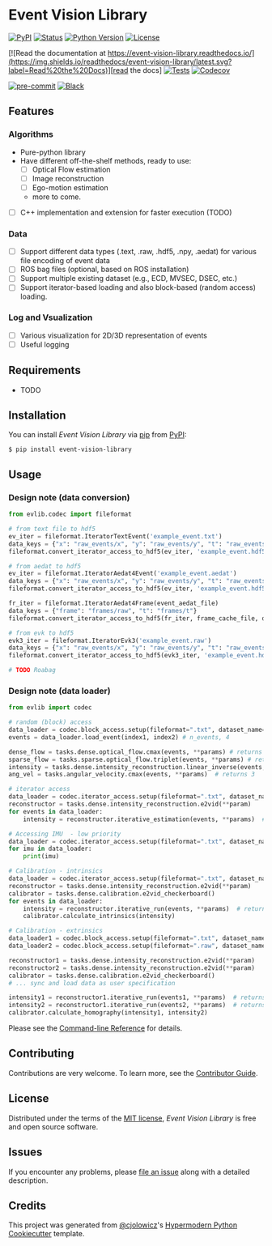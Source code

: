 # Event Vision Library

[![PyPI](https://img.shields.io/pypi/v/event-vision-library.svg)][pypi_]
[![Status](https://img.shields.io/pypi/status/event-vision-library.svg)][status]
[![Python Version](https://img.shields.io/pypi/pyversions/event-vision-library)][python version]
[![License](https://img.shields.io/pypi/l/event-vision-library)][license]

[![Read the documentation at https://event-vision-library.readthedocs.io/](https://img.shields.io/readthedocs/event-vision-library/latest.svg?label=Read%20the%20Docs)][read the docs]
[![Tests](https://github.com/shiba24/event-vision-library/workflows/Tests/badge.svg)][tests]
[![Codecov](https://codecov.io/gh/shiba24/event-vision-library/branch/main/graph/badge.svg)][codecov]

[![pre-commit](https://img.shields.io/badge/pre--commit-enabled-brightgreen?logo=pre-commit&logoColor=white)][pre-commit]
[![Black](https://img.shields.io/badge/code%20style-black-000000.svg)][black]

[pypi_]: https://pypi.org/project/event-vision-library/
[status]: https://pypi.org/project/event-vision-library/
[python version]: https://pypi.org/project/event-vision-library
[read the docs]: https://event-vision-library.readthedocs.io/
[tests]: https://github.com/shiba24/event-vision-library/actions?workflow=Tests
[codecov]: https://app.codecov.io/gh/shiba24/event-vision-library
[pre-commit]: https://github.com/pre-commit/pre-commit
[black]: https://github.com/psf/black

## Features

### Algorithms

- Pure-python library
- Have different off-the-shelf methods, ready to use:
    - [ ] Optical Flow estimation
    - [ ] Image reconstruction
    - [ ] Ego-motion estimation
    - more to come.
- [ ] C++ implementation and extension for faster execution (TODO)

### Data

- [ ] Support different data types (.text, .raw, .hdf5, .npy, .aedat) for various file encoding of event data
- [ ] ROS bag files (optional, based on ROS installation)
- [ ] Support multiple existing dataset (e.g., ECD, MVSEC, DSEC, etc.)
- [ ] Support iterator-based loading and also block-based (random access) loading.

### Log and Vsualization

- [ ] Various visualization for 2D/3D representation of events
- [ ] Useful logging

## Requirements

- TODO

## Installation

You can install _Event Vision Library_ via [pip] from [PyPI]:

```console
$ pip install event-vision-library
```

## Usage

### Design note (data conversion)


```python
from evlib.codec import fileformat

# from text file to hdf5
ev_iter = fileformat.IteratorTextEvent('example_event.txt')
data_keys = {"x": "raw_events/x", "y": "raw_events/y", "t": "raw_events/t", "p": "raw_events/p"}
fileformat.convert_iterator_access_to_hdf5(ev_iter, 'example_event.hdf5', data_keys)

# from aedat to hdf5
ev_iter = fileformat.IteratorAedat4Event('example_event.aedat')
data_keys = {"x": "raw_events/x", "y": "raw_events/y", "t": "raw_events/t", "p": "raw_events/p"}
fileformat.convert_iterator_access_to_hdf5(ev_iter, 'example_event.hdf5', data_keys)

fr_iter = fileformat.IteratorAedat4Frame(event_aedat_file)
data_keys = {"frame": "frames/raw", "t": "frames/t"}
fileformat.convert_iterator_access_to_hdf5(fr_iter, frame_cache_file, data_keys, image_keys=["frame"])

# from evk to hdf5
evk3_iter = fileformat.IteratorEvk3('example_event.raw')
data_keys = {"x": "raw_events/x", "y": "raw_events/y", "t": "raw_events/t", "p": "raw_events/p"}
fileformat.convert_iterator_access_to_hdf5(evk3_iter, 'example_event.hdf5', data_keys)

# TODO Roabag
```

### Design note (data loader)

```python
from evlib import codec

# random (block) access
data_loader = codec.block_access.setup(fileformat=".txt", dataset_name="davis", data_type="event")
events = data_loader.load_event(index1, index2) # n_events, 4

dense_flow = tasks.dense.optical_flow.cmax(events, **params) # returns 2, H, W
sparse_flow = tasks.sparse.optical_flow.triplet(events, **params) # returns n_events, 2
intensity = tasks.dense.intensity_reconstruction.linear_inverse(events, flow, **params)  # returns H, W
ang_vel = tasks.angular_velocity.cmax(events, **params)  # returns 3

# iterator access
data_loader = codec.iterator_access.setup(fileformat=".txt", dataset_name="davis", data_type="event")
reconstructor = tasks.dense.intensity_reconstruction.e2vid(**param)
for events in data_loader:
    intensity = reconstructor.iterative_estimation(events, **params)  # returns H, W

# Accessing IMU  - low priority
data_loader = codec.iterator_access.setup(fileformat=".txt", dataset_name="davis", data_type="imu")
for imu in data_loader:
    print(imu)

# Calibration - intrinsics
data_loader = codec.iterator_access.setup(fileformat=".txt", dataset_name="davis", data_type="event")
reconstructor = tasks.dense.intensity_reconstruction.e2vid(**param)
calibrator = tasks.dense.calibration.e2vid_checkerboard()
for events in data_loader:
    intensity = reconstructor.iterative_run(events, **params)  # returns H, W
    calibrator.calculate_intrinsics(intensity)

# Calibration - extrinsics
data_loader1 = codec.block_access.setup(fileformat=".txt", dataset_name="davis", data_type="event")
data_loader2 = codec.block_access.setup(fileformat=".raw", dataset_name="evk3", data_type="event")

reconstructor1 = tasks.dense.intensity_reconstruction.e2vid(**param)
reconstructor2 = tasks.dense.intensity_reconstruction.e2vid(**param)
calibrator = tasks.dense.calibration.e2vid_checkerboard()
# ... sync and load data as user specification

intensity1 = reconstructor1.iterative_run(events1, **params)  # returns H, W
intensity2 = reconstructor1.iterative_run(events2, **params)  # returns H, W
calibrator.calculate_homography(intensity1, intensity2)
```

Please see the [Command-line Reference] for details.

## Contributing

Contributions are very welcome.
To learn more, see the [Contributor Guide].

## License

Distributed under the terms of the [MIT license][license],
_Event Vision Library_ is free and open source software.

## Issues

If you encounter any problems,
please [file an issue] along with a detailed description.

## Credits

This project was generated from [@cjolowicz]'s [Hypermodern Python Cookiecutter] template.

[@cjolowicz]: https://github.com/cjolowicz
[pypi]: https://pypi.org/
[hypermodern python cookiecutter]: https://github.com/cjolowicz/cookiecutter-hypermodern-python
[file an issue]: https://github.com/shiba24/event-vision-library/issues
[pip]: https://pip.pypa.io/

<!-- github-only -->

[license]: https://github.com/shiba24/event-vision-library/blob/main/LICENSE
[contributor guide]: https://github.com/shiba24/event-vision-library/blob/main/CONTRIBUTING.md
[command-line reference]: https://event-vision-library.readthedocs.io/en/latest/usage.html
